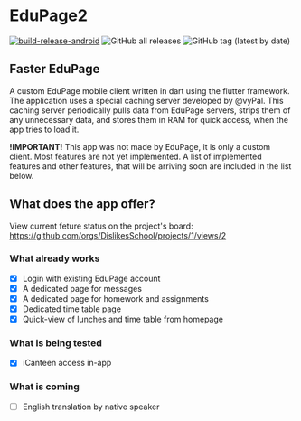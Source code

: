 # EduPage2
[![build-release-android](https://github.com/DislikesSchool/EduPage2/actions/workflows/build-release-apk.yml/badge.svg)](https://github.com/DislikesSchool/EduPage2/actions/workflows/build-release-apk.yml)
![GitHub all releases](https://img.shields.io/github/downloads/dislikesschool/edupage2/total)
![GitHub tag (latest by date)](https://img.shields.io/github/v/tag/dislikesschool/edupage2)
## Faster EduPage
A custom EduPage mobile client written in dart using the flutter framework.
The application uses a special caching server developed by @vyPal. This caching server periodically pulls data from EduPage servers, strips them of any unnecessary data, and stores them in RAM for quick access, when the app tries to load it. 

**!IMPORTANT!** This app was not made by EduPage, it is only a custom client. Most features are not yet implemented. A list of implemented features and other features, that will be arriving soon are included in the list below.

## What does the app offer?
View current feture status on the project's board: https://github.com/orgs/DislikesSchool/projects/1/views/2
### What already works
- [x] Login with existing EduPage account
- [x] A dedicated page for messages
- [x] A dedicated page for homework and assignments
- [x] Dedicated time table page
- [x] Quick-view of lunches and time table from homepage
### What is being tested
- [x] iCanteen access in-app
### What is coming
- [ ] English translation by native speaker
